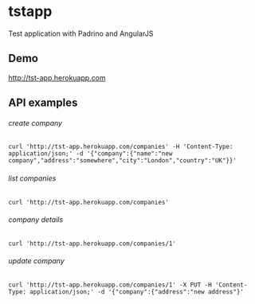 tstapp
======

Test application with Padrino and AngularJS

## Demo

http://tst-app.herokuapp.com


## API examples

###### create company

    curl 'http://tst-app.herokuapp.com/companies' -H 'Content-Type: application/json;' -d '{"company":{"name":"new company","address":"somewhere","city":"London","country":"UK"}}'

###### list companies

    curl 'http://tst-app.herokuapp.com/companies'

###### company details

    curl 'http://tst-app.herokuapp.com/companies/1'

###### update company

    curl 'http://tst-app.herokuapp.com/companies/1' -X PUT -H 'Content-Type: application/json;' -d '{"company":{"address":"new address"}'
